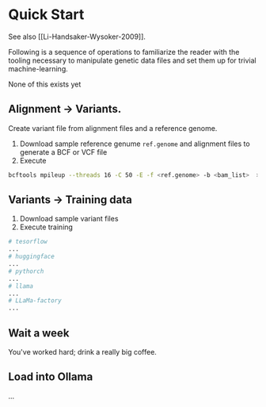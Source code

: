 # Quick Start

See also [[Li-Handsaker-Wysoker-2009]].

Following is a sequence of operations to familiarize the reader with the tooling necessary to manipulate genetic data files and set them up for trivial machine-learning.

<aside class="todo">
None of this exists yet
</aside>

## Alignment -> Variants.

Create variant file from alignment files and a reference genome.

1. Download sample reference genume `ref.genome` and alignment files to generate a BCF or VCF file
2. Execute
``` sh
bcftools mpileup --threads 16 -C 50 -E -f <ref.genome> -b <bam_list>  > <output.bcf>
```

## Variants -> Training data

1. Download sample variant files
2. Execute training

``` sh
# tesorflow
...
# huggingface
...
# pythorch
...
# llama
...
# LLaMa-factory
...
```

## Wait a week

You've worked hard; drink a really big coffee.

## Load into Ollama
...
